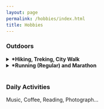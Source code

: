 ```yaml
---
layout: page
permalink: /hobbies/index.html
title: Hobbies
---
```


### Outdoors

<details>
  <summary><strong><span class="star">*</span>Hiking, Treking, City Walk</strong></summary>
  <p>
    I am an avid hiker and trekker. During the COVID-19, I embarked on a backpacking journey in western China (滇藏线，川藏线，新藏线...) for over a year, exploring the region through hiking and hitchhiking. Along the way, I engaged in conversations with various individuals, witnessed awe-inspiring landscapes in remote areas(<a href="https://mp.weixin.qq.com/s/043b1nt5rkxwWDisE_zg8w">狮泉河至叶城</a>), and developed admiration for the countless pilgrims on the road...

    I have written some travel experiences in the form of short articles (<a href="https://mp.weixin.qq.com/s/bs45aBxZkw4K1uY3S5z5sQ">冈仁波齐</a>, <a href="https://mp.weixin.qq.com/s/fL2IaIrJf-3L_Fy4nJnz8A">洛克线</a>, <a href="https://mp.weixin.qq.com/s/zDHZY76mN7i6p1i0e42uww">武功山</a>, <a href="https://mp.weixin.qq.com/s/Df5suS7bnD8Gxb9KYJjNtw">雨崩</a>...), which I have uploaded to my personal WeChat official account (闲檀). If you are interested, you can subscribe to it. Certainly, you can also reach out to me through WeChat (tan_peng_hci) to discuss our travel experiences and perhaps even plan our next hiking trip together.

    Currently, I am in <strong>Japan</strong>, utilizing my vacation time to hike two pilgrimage routes: (1) <strong><a href="https://www.tb-kumano.jp/en/kumano-kodo/">Kumano Kodo</a></strong> and (2) <strong><a href="https://shikoku-tourism.com/en/shikoku-henro/shikoku-henro">Shikoku Island's 88 Temples</a></strong>.

    <strong>JHiking has become a lifelong lifestyle for me</strong>. The following image depicts the trajectory of my travels in China.

    <img src="/images/outdoors.jpg">
  </p>
</details>



<details>
  <summary><strong><span class="star">*</span>Running (Regular) and Marathon</strong></summary>
  <p>
    Kobe Marathon...

    <br> <img src="/images/kobe.jpg">
  </p>
</details>

<br>

### Daily Activities

Music, Coffee, Reading, Photograph...


